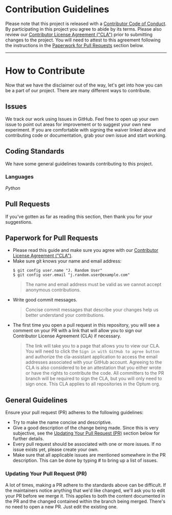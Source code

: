 # Contribution Guidelines

Please note that this project is released with a [Contributor Code of Conduct](CODE_OF_CONDUCT.md). By participating in this project you agree to abide by its terms. Please also review our [Contributor License Agreement ("CLA")](INDIVIDUAL_CONTRIBUTOR_LICENSE.md) prior to submitting changes to the project. You will need to attest to this agreement following the instructions in the [Paperwork for Pull Requests](#paperwork-for-pull-requests) section below.

---

# How to Contribute

Now that we have the disclaimer out of the way, let's get into how you can be a part of our project. There are many different ways to contribute.

## Issues

We track our work using Issues in GitHub. Feel free to open up your own issue to point out areas for improvement or to suggest your own new experiment. If you are comfortable with signing the waiver linked above and contributing code or documentation, grab your own issue and start working.

## Coding Standards

We have some general guidelines towards contributing to this project.

### Languages

*Python*

## Pull Requests

If you've gotten as far as reading this section, then thank you for your suggestions.

## Paperwork for Pull Requests

- Please read this guide and make sure you agree with our [Contributor License Agreement ("CLA")](INDIVIDUAL_CONTRIBUTOR_LICENSE.md).
- Make sure git knows your name and email address:
  ```
  $ git config user.name "J. Random User"
  $ git config user.email "j.random.user@example.com"
  ```
  > The name and email address must be valid as we cannot accept anonymous contributions.
- Write good commit messages.
  > Concise commit messages that describe your changes help us better understand your contributions.
- The first time you open a pull request in this repository, you will see a comment on your PR with a link that will allow you to sign our Contributor License Agreement (CLA) if necessary.
  > The link will take you to a page that allows you to view our CLA. You will need to click the `Sign in with GitHub to agree button` and authorize the cla-assistant application to access the email addresses associated with your GitHub account. Agreeing to the CLA is also considered to be an attestation that you either wrote or have the rights to contribute the code. All committers to the PR branch will be required to sign the CLA, but you will only need to sign once. This CLA applies to all repositories in the Optum org.

## General Guidelines

Ensure your pull request (PR) adheres to the following guidelines:

- Try to make the name concise and descriptive.
- Give a good description of the change being made. Since this is very subjective, see the [Updating Your Pull Request (PR)](#updating-your-pull-request-pr) section below for further details.
- Every pull request should be associated with one or more issues. If no issue exists yet, please create your own.
- Make sure that all applicable issues are mentioned somewhere in the PR description. This can be done by typing # to bring up a list of issues.

### Updating Your Pull Request (PR)

A lot of times, making a PR adhere to the standards above can be difficult. If the maintainers notice anything that we'd like changed, we'll ask you to edit your PR before we merge it. This applies to both the content documented in the PR and the changed contained within the branch being merged. There's no need to open a new PR. Just edit the existing one.

[email]: mailto:opensource@optum.com
